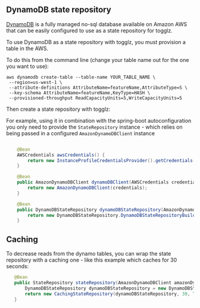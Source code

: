 DynamoDB state repository
-----

[DynamoDB](https://aws.amazon.com/dynamodb/) is a fully managed no-sql database available on Amazon AWS that can be easily
 configured to use as a state repository for togglz.

To use DynamoDB as a state repository with togglz, you must provision a table in the AWS.

To do this from the command line (change your table name out for the one you want to use):


```
aws dynamodb create-table --table-name YOUR_TABLE_NAME \
 --region=us-west-1 \
 --attribute-definitions AttributeName=featureName,AttributeType=S \
 --key-schema AttributeName=featureName,KeyType=HASH \
 --provisioned-throughput ReadCapacityUnits=5,WriteCapacityUnits=5
 ```

 Then create a state repository with togglz:

 For example, using it in combination with the spring-boot autoconfiguration you only need to provide the
 `StateRepository` instance - which relies on being passed in a configured `AmazonDynamoDBClient` instance

 ```java

     @Bean
     AWSCredentials awsCredentials() {
         return new InstanceProfileCredentialsProvider().getCredentials();
     }

     @Bean
     public AmazonDynamoDBClient dynamoDBClient(AWSCredentials credentials) {
         return new AmazonDynamoDBClient(credentials);
     }

     @Bean
     public DynamoDBStateRepository dynamoDBStateRepository(AmazonDynamoDBClient amazonDynamoDBClient) {
         return new DynamoDBStateRepository.DynamoDBStateRepositoryBuilder(amazonDynamoDBClient).withStateStoredInTable("togglz").build();
     }
 ```

 Caching
 ----
 To decrease reads from the dynamo tables, you can wrap the state repository with a caching one - like this example which caches
 for 30 seconds:

 ```java
    @Bean
    public StateRepository stateRepository(AmazonDynamoDBClient amazonDynamoDBClient) {
        DynamoDBStateRepository dynamoDBStateRepository = new DynamoDBStateRepository.DynamoDBStateRepositoryBuilder(amazonDynamoDBClient).withStateStoredInTable("togglz").build();
        return new CachingStateRepository(dynamoDBStateRepository, 30, TimeUnit.SECONDS);
    }
 ```




